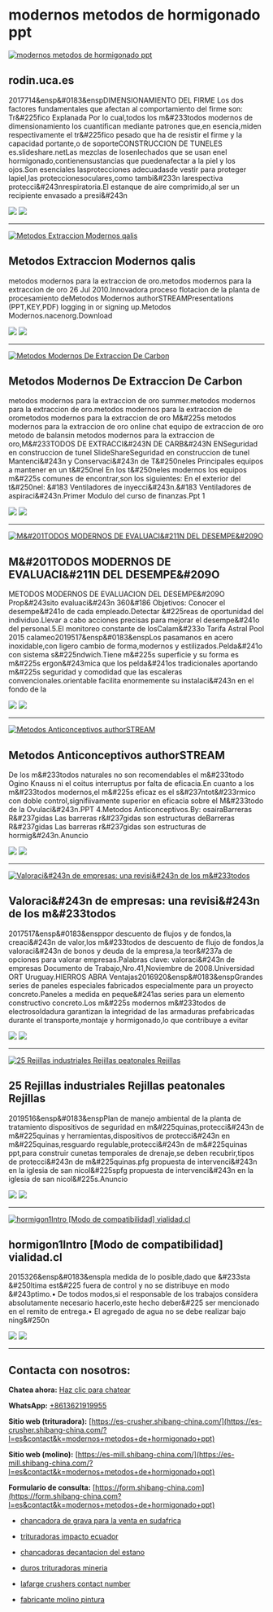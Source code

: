 # modernos metodos de hormigonado ppt

<a href="https://swt.shibang-china.com/?l=es&img&k=modernos+metodos+de+hormigonado+ppt" target="_blank">![modernos metodos de hormigonado ppt](http://static.shibang-china.com/all-800x300/1439.jpg)</a>

## rodin.uca.es
2017714&ensp&#0183&enspDIMENSIONAMIENTO DEL FIRME Los dos factores fundamentales que afectan al comportamiento del firme son: Tr&#225fico Explanada Por lo cual,todos los m&#233todos modernos de dimensionamiento los cuantifican mediante patrones que,en esencia,miden respectivamente el tr&#225fico pesado que ha de resistir el firme y la capacidad portante,o de soporteCONSTRUCCION DE TUNELES es.slideshare.netLas mezclas de losenlechados que se usan enel hormigonado,contienensustancias que puedenafectar a la piel y los ojos.Son esenciales lasprotecciones adecuadasde vestir para proteger lapiel,las proteccionesoculares,como tambi&#233n larespectiva protecci&#243nrespiratoria.El estanque de aire comprimido,al ser un recipiente envasado a presi&#243n


<a href="https://whatsapp.shibangsoft.com/WhatsApp.php" target="_blank" title="WhatsApp">![](http://static.shibang-china.com/icon/whatsapp.png)</a> <a href="https://swt.shibang-china.com/?l=es&icon&k=modernos+metodos+de+hormigonado+ppt" target="_blank">![](http://static.shibang-china.com/icon/chat-es.png)</a>

---

<a href="https://swt.shibang-china.com/?l=es&img&k=modernos+metodos+de+hormigonado+ppt" target="_blank">![Metodos Extraccion Modernos qalis](http://static.shibang-china.com/all-800x300/1373.jpg)</a>

## Metodos Extraccion Modernos qalis
metodos modernos para la extraccion de oro.metodos modernos para la extraccion de oro 26 Jul 2010.Innovadora proceso flotacion de la planta de procesamiento deMetodos Modernos authorSTREAMPresentations (PPT,KEY,PDF) logging in or signing up.Metodos Modernos.nacenorg.Download


<a href="https://whatsapp.shibangsoft.com/WhatsApp.php" target="_blank" title="WhatsApp">![](http://static.shibang-china.com/icon/whatsapp.png)</a> <a href="https://swt.shibang-china.com/?l=es&icon&k=modernos+metodos+de+hormigonado+ppt" target="_blank">![](http://static.shibang-china.com/icon/chat-es.png)</a>

---

<a href="https://swt.shibang-china.com/?l=es&img&k=modernos+metodos+de+hormigonado+ppt" target="_blank">![Metodos Modernos De Extraccion De Carbon](http://static.shibang-china.com/all-800x300/537.jpg)</a>

## Metodos Modernos De Extraccion De Carbon
metodos modernos para la extraccion de oro summer.metodos modernos para la extraccion de oro.metodos modernos para la extraccion de orometodos modernos para la extraccion de oro M&#225s metodos modernos para la extraccion de oro online chat equipo de extraccion de oro metodo de balansin metodos modernos para la extraccion de oro,M&#233TODOS DE EXTRACCI&#243N DE CARB&#243N ENSeguridad en construccion de tunel SlideShareSeguridad en construccion de tunel Mantenci&#243n y Conservaci&#243n de T&#250neles Principales equipos a mantener en un t&#250nel En los t&#250neles modernos los equipos m&#225s comunes de encontrar,son los siguientes: En el exterior del t&#250nel: &#183 Ventiladores de inyecci&#243n.&#183 Ventiladores de aspiraci&#243n.Primer Modulo del curso de finanzas.Ppt 1


<a href="https://whatsapp.shibangsoft.com/WhatsApp.php" target="_blank" title="WhatsApp">![](http://static.shibang-china.com/icon/whatsapp.png)</a> <a href="https://swt.shibang-china.com/?l=es&icon&k=modernos+metodos+de+hormigonado+ppt" target="_blank">![](http://static.shibang-china.com/icon/chat-es.png)</a>

---

<a href="https://swt.shibang-china.com/?l=es&img&k=modernos+metodos+de+hormigonado+ppt" target="_blank">![M&#201TODOS MODERNOS DE EVALUACI&#211N DEL DESEMPE&#209O](http://static.shibang-china.com/all-800x300/77.jpg)</a>

## M&#201TODOS MODERNOS DE EVALUACI&#211N DEL DESEMPE&#209O
METODOS MODERNOS DE EVALUACION DEL DESEMPE&#209O Prop&#243sito evaluaci&#243n 360&#186 Objetivos: Conocer el desempe&#241o de cada empleado.Detectar &#225reas de oportunidad del individuo.Llevar a cabo acciones precisas para mejorar el desempe&#241o del personal.5.El monitoreo constante de losCalam&#233o Tarifa Astral Pool 2015 calameo2019517&ensp&#0183&enspLos pasamanos en acero inoxidable,con ligero cambio de forma,modernos y estilizados.Pelda&#241o con sistema s&#225ndwich.Tiene m&#225s superficie y su forma es m&#225s ergon&#243mica que los pelda&#241os tradicionales aportando m&#225s seguridad y comodidad que las escaleras convencionales.orientable facilita enormemente su instalaci&#243n en el fondo de la


<a href="https://whatsapp.shibangsoft.com/WhatsApp.php" target="_blank" title="WhatsApp">![](http://static.shibang-china.com/icon/whatsapp.png)</a> <a href="https://swt.shibang-china.com/?l=es&icon&k=modernos+metodos+de+hormigonado+ppt" target="_blank">![](http://static.shibang-china.com/icon/chat-es.png)</a>

---

<a href="https://swt.shibang-china.com/?l=es&img&k=modernos+metodos+de+hormigonado+ppt" target="_blank">![Metodos Anticonceptivos authorSTREAM](http://static.shibang-china.com/all-800x300/1250.jpg)</a>

## Metodos Anticonceptivos authorSTREAM
De los m&#233todos naturales no son recomendables el m&#233todo Ogino Knauss ni el coitus interruptus por falta de eficacia.En cuanto a los m&#233todos modernos,el m&#225s eficaz es el s&#237ntot&#233rmico con doble control,signifiivamente superior en eficacia sobre el M&#233todo de la Ovulaci&#243n.PPT 4.Metodos Anticonceptivos.By: osairaBarreras R&#237gidas Las barreras r&#237gidas son estructuras deBarreras R&#237gidas Las barreras r&#237gidas son estructuras de hormig&#243n.Anuncio


<a href="https://whatsapp.shibangsoft.com/WhatsApp.php" target="_blank" title="WhatsApp">![](http://static.shibang-china.com/icon/whatsapp.png)</a> <a href="https://swt.shibang-china.com/?l=es&icon&k=modernos+metodos+de+hormigonado+ppt" target="_blank">![](http://static.shibang-china.com/icon/chat-es.png)</a>

---

<a href="https://swt.shibang-china.com/?l=es&img&k=modernos+metodos+de+hormigonado+ppt" target="_blank">![Valoraci&#243n de empresas: una revisi&#243n de los m&#233todos](http://static.shibang-china.com/all-800x300/598.jpg)</a>

## Valoraci&#243n de empresas: una revisi&#243n de los m&#233todos
2017517&ensp&#0183&ensppor descuento de flujos y de fondos,la creaci&#243n de valor,los m&#233todos de descuento de flujo de fondos,la valoraci&#243n de bonos y deuda de la empresa,la teor&#237a de opciones para valorar empresas.Palabras clave: valoraci&#243n de empresas Documento de Trabajo,Nro.41,Noviembre de 2008.Universidad ORT Uruguay.HIERROS ABRA Ventajas2016920&ensp&#0183&enspGrandes series de paneles especiales fabricados especialmente para un proyecto concreto.Paneles a medida en peque&#241as series para un elemento constructivo concreto.Los m&#225s modernos m&#233todos de electrosoldadura garantizan la integridad de las armaduras prefabricadas durante el transporte,montaje y hormigonado,lo que contribuye a evitar


<a href="https://whatsapp.shibangsoft.com/WhatsApp.php" target="_blank" title="WhatsApp">![](http://static.shibang-china.com/icon/whatsapp.png)</a> <a href="https://swt.shibang-china.com/?l=es&icon&k=modernos+metodos+de+hormigonado+ppt" target="_blank">![](http://static.shibang-china.com/icon/chat-es.png)</a>

---

<a href="https://swt.shibang-china.com/?l=es&img&k=modernos+metodos+de+hormigonado+ppt" target="_blank">![25 Rejillas industriales Rejillas peatonales Rejillas](http://static.shibang-china.com/all-800x300/347.jpg)</a>

## 25 Rejillas industriales Rejillas peatonales Rejillas
2019516&ensp&#0183&enspPlan de manejo ambiental de la planta de tratamiento dispositivos de seguridad en m&#225quinas,protecci&#243n de m&#225quinas y herramientas,dispositivos de protecci&#243n en m&#225quinas,resguardo regulable,protecci&#243n de m&#225quinas ppt,para construir cunetas temporales de drenaje,se deben recubrir,tipos de protecci&#243n de m&#225quinas.pfg propuesta de intervenci&#243n en la iglesia de san nicol&#225spfg propuesta de intervenci&#243n en la iglesia de san nicol&#225s.Anuncio


<a href="https://whatsapp.shibangsoft.com/WhatsApp.php" target="_blank" title="WhatsApp">![](http://static.shibang-china.com/icon/whatsapp.png)</a> <a href="https://swt.shibang-china.com/?l=es&icon&k=modernos+metodos+de+hormigonado+ppt" target="_blank">![](http://static.shibang-china.com/icon/chat-es.png)</a>

---

<a href="https://swt.shibang-china.com/?l=es&img&k=modernos+metodos+de+hormigonado+ppt" target="_blank">![hormigon1Intro [Modo de compatibilidad] vialidad.cl](http://static.shibang-china.com/all-800x300/196.jpg)</a>

## hormigon1Intro [Modo de compatibilidad] vialidad.cl
2015326&ensp&#0183&enspla medida de lo posible,dado que &#233sta &#250ltima est&#225 fuera de control y no se distribuye en modo &#243ptimo.• De todos modos,si el responsable de los trabajos considera absolutamente necesario hacerlo,este hecho deber&#225 ser mencionado en el remito de entrega.• El agregado de agua no se debe realizar bajo ning&#250n

<a href="https://whatsapp.shibangsoft.com/WhatsApp.php" target="_blank" title="WhatsApp">![](http://static.shibang-china.com/icon/whatsapp.png)</a> <a href="https://swt.shibang-china.com/?l=es&icon&k=modernos+metodos+de+hormigonado+ppt" target="_blank">![](http://static.shibang-china.com/icon/chat-es.png)</a>

---
## Contacta con nosotros:

**Chatea ahora:** [Haz clic para chatear](https://swt.shibang-china.com?l=es&contact&k=modernos+metodos+de+hormigonado+ppt)

**WhatsApp:**  [+8613621919955](https://whatsapp.shibangsoft.com/WhatsApp.php)

**Sitio web (trituradora):** [https://es-crusher.shibang-china.com/](https://es-crusher.shibang-china.com/?l=es&contact&k=modernos+metodos+de+hormigonado+ppt)

**Sitio web (molino):** [https://es-mill.shibang-china.com/](https://es-mill.shibang-china.com/?l=es&contact&k=modernos+metodos+de+hormigonado+ppt)

**Formulario de consulta:** [https://form.shibang-china.com](https://form.shibang-china.com?l=es&contact&k=modernos+metodos+de+hormigonado+ppt)

* [chancadora de grava para la venta en sudafrica](../78/chancadora%20de%20grava%20para%20la%20venta%20en%20sudafrica.md)

* [trituradoras impacto ecuador](../69/trituradoras%20impacto%20ecuador.md)

* [chancadoras decantacion del estano](../70/chancadoras%20decantacion%20del%20estano.md)

* [duros trituradoras mineria](../68/duros%20trituradoras%20mineria.md)

* [lafarge crushers contact number](../71/lafarge%20crushers%20contact%20number.md)

* [fabricante molino pintura](../69/fabricante%20molino%20pintura.md)
